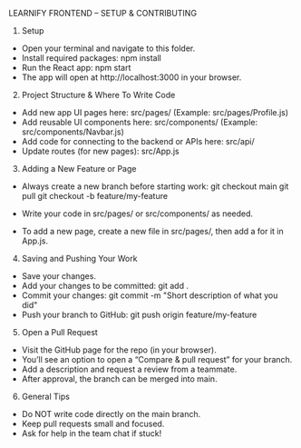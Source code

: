 LEARNIFY FRONTEND – SETUP & CONTRIBUTING

1. Setup

- Open your terminal and navigate to this folder.
- Install required packages:
    npm install
- Run the React app:
    npm start
- The app will open at http://localhost:3000 in your browser.

2. Project Structure & Where To Write Code

- Add new app UI pages here: src/pages/
  (Example: src/pages/Profile.js)
- Add reusable UI components here: src/components/
  (Example: src/components/Navbar.js)
- Add code for connecting to the backend or APIs here: src/api/
- Update routes (for new pages): src/App.js

3. Adding a New Feature or Page

- Always create a new branch before starting work:
    git checkout main
    git pull
    git checkout -b feature/my-feature

- Write your code in src/pages/ or src/components/ as needed.
- To add a new page, create a new file in src/pages/, then add a <Route> for it in App.js.

4. Saving and Pushing Your Work

- Save your changes.
- Add your changes to be committed:
    git add .
- Commit your changes:
    git commit -m "Short description of what you did"
- Push your branch to GitHub:
    git push origin feature/my-feature

5. Open a Pull Request

- Visit the GitHub page for the repo (in your browser).
- You’ll see an option to open a “Compare & pull request” for your branch.
- Add a description and request a review from a teammate.
- After approval, the branch can be merged into main.

6. General Tips

- Do NOT write code directly on the main branch.
- Keep pull requests small and focused.
- Ask for help in the team chat if stuck!
